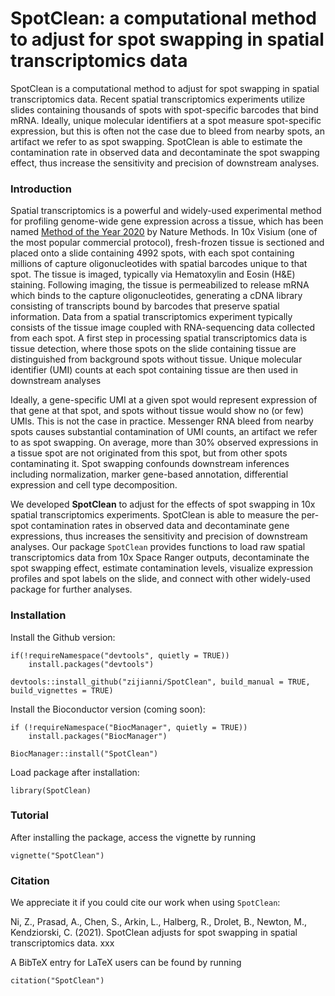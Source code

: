 # SpotClean: a computational method to adjust for spot swapping in spatial transcriptomics data

SpotClean is a computational method to adjust for spot swapping in spatial transcriptomics data. Recent spatial transcriptomics experiments utilize slides containing thousands of spots with spot-specific barcodes that bind mRNA. Ideally, unique molecular identifiers at a spot measure spot-specific expression, but this is often not the case due to bleed from nearby spots, an artifact we refer to as spot swapping. SpotClean is able to estimate the contamination rate in observed data and decontaminate the spot swapping effect, thus increase the sensitivity and precision of downstream analyses.

### Introduction

Spatial transcriptomics is a powerful and widely-used experimental method for profiling genome-wide gene expression across a tissue, which has been named [Method of the Year 2020](https://www.nature.com/articles/s41592-020-01033-y) by Nature Methods. In 10x Visium (one of the most popular commercial protocol), fresh-frozen tissue is sectioned and placed onto a slide containing 4992 spots, with each spot containing millions of capture oligonucleotides with spatial barcodes unique to that spot. The tissue is imaged, typically via Hematoxylin and Eosin (H&E) staining. Following imaging, the tissue is permeabilized to release mRNA which binds to the capture oligonucleotides, generating a cDNA library consisting of transcripts bound by barcodes that preserve spatial information.  Data from a spatial transcriptomics experiment typically consists of the tissue image coupled with RNA-sequencing data collected from each spot. A first step in processing spatial transcriptomics data is tissue detection, where those spots on the slide containing tissue are distinguished from background spots without tissue. Unique molecular identifier (UMI) counts at each spot containing tissue are then used in downstream analyses

Ideally, a gene-specific UMI at a given spot would represent expression of that gene at that spot, and spots without tissue would show no (or few) UMIs. This is not the case in practice. Messenger RNA bleed from nearby spots causes substantial contamination of UMI counts, an artifact we refer to as spot swapping. On average, more than 30% observed expressions in a tissue spot are not originated from this spot, but from other spots contaminating it. Spot swapping confounds downstream inferences including normalization, marker gene-based annotation, differential expression and cell type decomposition.

We developed **SpotClean** to adjust for the effects of spot swapping in 10x spatial transcriptomics experiments. SpotClean is able to measure the per-spot contamination rates in observed data and decontaminate gene expressions, thus increases the sensitivity and precision of downstream analyses. Our package `SpotClean` provides functions to load raw spatial transcriptomics data from 10x Space Ranger outputs, decontaminate the spot swapping effect, estimate contamination levels, visualize expression profiles and spot labels on the slide, and connect with other widely-used package for further analyses.


### Installation

Install the Github version:

```{r}
if(!requireNamespace("devtools", quietly = TRUE))
    install.packages("devtools")

devtools::install_github("zijianni/SpotClean", build_manual = TRUE, build_vignettes = TRUE)

```

Install the Bioconductor version (coming soon):

```{r}
if (!requireNamespace("BiocManager", quietly = TRUE))
    install.packages("BiocManager")

BiocManager::install("SpotClean")

```

Load package after installation:

```{r}
library(SpotClean)
```

### Tutorial

After installing the package, access the vignette by running

```{r}
vignette("SpotClean")
```

### Citation

We appreciate it if you could cite our work when using `SpotClean`:

Ni, Z., Prasad, A., Chen, S., Arkin, L., Halberg, R., Drolet, B., Newton, M., Kendziorski, C. (2021). SpotClean adjusts for spot swapping in spatial transcriptomics data. xxx

A BibTeX entry for LaTeX users can be found by running 

```{r}
citation("SpotClean")
```
